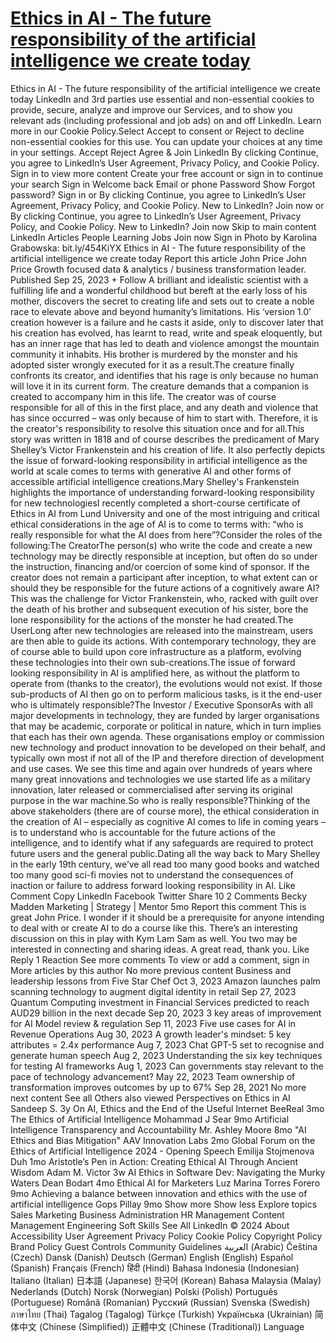 # [Ethics in AI - The future responsibility of the artificial intelligence we create today](https://www.linkedin.com/pulse/ethics-ai-future-responsibility-artificial-we-create-john-price)

Ethics in AI - The future responsibility of the artificial intelligence we create today LinkedIn and 3rd parties use essential and non-essential cookies to provide, secure, analyze and improve our Services, and to show you relevant ads (including professional and job ads) on and off LinkedIn. Learn more in our Cookie Policy.Select Accept to consent or Reject to decline non-essential cookies for this use. You can update your choices at any time in your settings. Accept Reject Agree & Join LinkedIn By clicking Continue, you agree to LinkedIn’s User Agreement, Privacy Policy, and Cookie Policy. Sign in to view more content Create your free account or sign in to continue your search Sign in Welcome back Email or phone Password Show Forgot password? Sign in or By clicking Continue, you agree to LinkedIn’s User Agreement, Privacy Policy, and Cookie Policy. New to LinkedIn? Join now or By clicking Continue, you agree to LinkedIn’s User Agreement, Privacy Policy, and Cookie Policy. New to LinkedIn? Join now Skip to main content LinkedIn Articles People Learning Jobs Join now Sign in Photo by Karolina Grabowska: bit.ly/454KiYX Ethics in AI - The future responsibility of the artificial intelligence we create today Report this article John Price John Price Growth focused data & analytics / business transformation leader. Published Sep 25, 2023 + Follow A brilliant and idealistic scientist with a fulfilling life and a wonderful childhood but bereft at the early loss of his mother, discovers the secret to creating life and sets out to create a noble race to elevate above and beyond humanity’s limitations. His ‘version 1.0’ creation however is a failure and he casts it aside, only to discover later that his creation has evolved, has learnt to read, write and speak eloquently, but has an inner rage that has led to death and violence amongst the mountain community it inhabits. His brother is murdered by the monster and his adopted sister wrongly executed for it as a result.The creature finally confronts its creator, and identifies that his rage is only because no human will love it in its current form. The creature demands that a companion is created to accompany him in this life. The creator was of course responsible for all of this in the first place, and any death and violence that has since occurred – was only because of him to start with. Therefore, it is the creator's responsibility to resolve this situation once and for all.This story was written in 1818 and of course describes the predicament of Mary Shelley’s Victor Frankenstein and his creation of life. It also perfectly depicts the issue of forward-looking responsibility in artificial intelligence as the world at scale comes to terms with generative AI and other forms of accessible artificial intelligence creations.Mary Shelley's Frankenstein highlights the importance of understanding forward-looking responsibility for new technologiesI recently completed a short-course certificate of Ethics in AI from Lund University and one of the most intriguing and critical ethical considerations in the age of AI is to come to terms with: “who is really responsible for what the AI does from here”?Consider the roles of the following:The CreatorThe person(s) who write the code and create a new technology may be directly responsible at inception, but often do so under the instruction, financing and/or coercion of some kind of sponsor. If the creator does not remain a participant after inception, to what extent can or should they be responsible for the future actions of a cognitively aware AI?This was the challenge for Victor Frankenstein, who, racked with guilt over the death of his brother and subsequent execution of his sister, bore the lone responsibility for the actions of the monster he had created.The UserLong after new technologies are released into the mainstream, users are then able to guide its actions. With contemporary technology, they are of course able to build upon core infrastructure as a platform, evolving these technologies into their own sub-creations.The issue of forward looking responsibility in AI is amplified here, as without the platform to operate from (thanks to the creator), the evolutions would not exist. If those sub-products of AI then go on to perform malicious tasks, is it the end-user who is ultimately responsible?The Investor / Executive SponsorAs with all major developments in technology, they are funded by larger organisations that may be academic, corporate or political in nature, which in turn implies that each has their own agenda. These organisations employ or commission new technology and product innovation to be developed on their behalf, and typically own most if not all of the IP and therefore direction of development and use cases. We see this time and again over hundreds of years where many great innovations and technologies we use started life as a military innovation, later released or commercialised after serving its original purpose in the war machine.So who is really responsible?Thinking of the above stakeholders (there are of course more), the ethical consideration in the creation of AI – especially as cognitive AI comes to life in coming years – is to understand who is accountable for the future actions of the intelligence, and to identify what if any safeguards are required to protect future users and the general public.Dating all the way back to Mary Shelley in the early 19th century, we’ve all read too many good books and watched too many good sci-fi movies not to understand the consequences of inaction or failure to address forward looking responsibility in AI. Like Comment Copy LinkedIn Facebook Twitter Share 10 2 Comments Becky Madden Marketing | Strategy | Mentor 5mo Report this comment This is great John Price. I wonder if it should be a prerequisite for anyone intending to deal with or create AI to do a course like this. There’s an interesting discussion on this in play with Kym Lam Sam as well. You two may be interested in connecting and sharing ideas. A great read, thank you. Like Reply 1 Reaction See more comments To view or add a comment, sign in More articles by this author No more previous content Business and leadership lessons from Five Star Chef Oct 3, 2023 Amazon launches palm scanning technology to augment digital identity in retail Sep 27, 2023 Quantum Computing investment in Financial Services predicted to reach AUD29 billion in the next decade Sep 20, 2023 3 key areas of improvement for AI Model review & regulation Sep 11, 2023 Five use cases for AI in Revenue Operations Aug 30, 2023 A growth leader's mindset: 5 key attributes = 2.4x performance Aug 7, 2023 Chat GPT-5 set to recognise and generate human speech Aug 2, 2023 Understanding the six key techniques for testing AI frameworks Aug 1, 2023 Can governments stay relevant to the pace of technology advancement? May 22, 2023 Team ownership of transformation improves outcomes by up to 67% Sep 28, 2021 No more next content See all Others also viewed Perspectives on Ethics in AI Sandeep S. 3y On AI, Ethics and the End of the Useful Internet BeeReal 3mo The Ethics of Artificial Intelligence Mohammad J Sear 9mo Artificial Intelligence Transparency and Accountability Mr. Ashley Moore 8mo "AI Ethics and Bias Mitigation" AAV Innovation Labs 2mo Global Forum on the Ethics of Artificial Intelligence 2024 - Opening Speech Emilija Stojmenova Duh 1mo Aristotle’s Pen in Action: Creating Ethical AI Through Ancient Wisdom Adam M. Victor 3w AI Ethics in Software Dev: Navigating the Murky Waters Dean Bodart 4mo Ethical AI for Marketers Luz Marina Torres Forero 9mo Achieving a balance between innovation and ethics with the use of artificial intelligence Gops Pillay 9mo Show more Show less Explore topics Sales Marketing Business Administration HR Management Content Management Engineering Soft Skills See All LinkedIn © 2024 About Accessibility User Agreement Privacy Policy Cookie Policy Copyright Policy Brand Policy Guest Controls Community Guidelines العربية (Arabic) Čeština (Czech) Dansk (Danish) Deutsch (German) English (English) Español (Spanish) Français (French) हिंदी (Hindi) Bahasa Indonesia (Indonesian) Italiano (Italian) 日本語 (Japanese) 한국어 (Korean) Bahasa Malaysia (Malay) Nederlands (Dutch) Norsk (Norwegian) Polski (Polish) Português (Portuguese) Română (Romanian) Русский (Russian) Svenska (Swedish) ภาษาไทย (Thai) Tagalog (Tagalog) Türkçe (Turkish) Українська (Ukrainian) 简体中文 (Chinese (Simplified)) 正體中文 (Chinese (Traditional)) Language